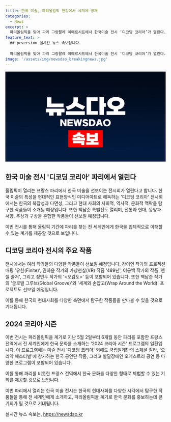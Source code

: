 ```yaml
---
title: 한국 미술, 파리올림픽 현장에서 세계에 공개
categories:
  - News
excerpt: >
  파리올림픽을 맞아 파리 그랑팔레 이메르시프에서 한국미술 전시 ‘디코딩 코리아’가 열린다. 이번 전시는 11명의 한국 미디어아트 작가들의 작품 18점을 선보이며, 백남준 특별전도 진행된다. 한국의 특성을 미디어아트로 해독하며, 현대적인 표현양식과 기술적 탁월함을 강조한다. 이를 통해 올림픽 기간 파리를 찾은 이들에게 한국을 입체적으로 이해할 수 있는 기회를 제공한다. 또한, 한국 미디어아트의 선구자인 백남준 작가와 다양한 작품들을 통해 전통과 현대, 동양과 서양, 추상과 구상을 혼합한 ‘글로벌 그루브’와 ‘세계와 손잡고’ 등을 선보인다. 파리올림픽을 계기로 전 세계에 한국 문화를 소개하는 ‘2024 코리아 시즌’의 일환으로 열린다.
feature_text: >
  ## pcversion 실시간 뉴스 속보입니다.

  파리올림픽을 맞아 파리 그랑팔레 이메르시프에서 한국미술 전시 ‘디코딩 코리아’가 열린다. 이번 전시는 11명의 한국 미디어아트 작가들의 작품 18점을 선보이며, 백남준 특별전도 진행된다. 한국의 특성을 미디어아트로 해독하며, 현대적인 표현양식과 기술적 탁월함을 강조한다. 이를 통해 올림픽 기간 파리를 찾은 이들에게 한국을 입체적으로 이해할 수 있는 기회를 제공한다. 또한, 한국 미디어아트의 선구자인 백남준 작가와 다양한 작품들을 통해 전통과 현대, 동양과 서양, 추상과 구상을 혼합한 ‘글로벌 그루브’와 ‘세계와 손잡고’ 등을 선보인다. 파리올림픽을 계기로 전 세계에 한국 문화를 소개하는 ‘2024 코리아 시즌’의 일환으로 열린다.
image: '/assets/img/newsdao_breakingnews.jpg'
---
```


<p><img src="/assets/img/newsdao_breakingnews.jpg" alt="pcversion 속보" /></p>

<h2 data-ke-size="size26">한국 미술 전시 '디코딩 코리아' 파리에서 열린다</h2>

<p>올림픽이 열리는 프랑스 파리에서 한국 미술을 선보이는 전시회가 열린다고 합니다. 한국 미술의 특성을 현대적인 표현양식인 미디어아트로 해독하는 '디코딩 코리아' 전시회에서는 한국의 복잡성과 다면성, 그리고 현대 사회의 사회적, 역사적, 문화적 맥락을 탐구한 작품들이 소개될 예정입니다. 또한 백남준 특별전도 열리며, 전통과 현대, 동양과 서양, 추상과 구상을 혼합한 작품들이 선보일 예정입니다.</p>

<p>이번 전시를 통해 올림픽 기간에 파리를 찾는 전 세계인에게 한국을 입체적으로 이해할 수 있는 계기를 제공할 것으로 보입니다.</p>

<p data-ke-size="size16"></p>

<h2 data-ke-size="size26">디코딩 코리아 전시의 주요 작품</h2>

<p>전시에서는 여러 작가들의 다양한 작품들이 선보일 예정입니다. 강이연 작가의 프로젝션 매핑 '유한(Finite)', 권하윤 작가의 가상현실(VR) 작품 '489년', 이용백 작가의 작품 '엔젤 솔저', 그리고 정연두 작가의 '&lt;오감도&gt;' 등이 포함되어 있습니다. 또한 백남준 작가의 '글로벌 그루브(Global Groove)'와 '세계와 손잡고(Wrap Around the World)' 프로젝트도 선보일 예정입니다.</p>

<p>이를 통해 한국의 현대사회를 다양한 측면에서 탐구한 작품들을 만나볼 수 있을 것으로 기대됩니다.</p>

<p data-ke-size="size16"></p>

<h2 data-ke-size="size26">2024 코리아 시즌</h2>

<p>이번 전시는 파리올림픽을 계기로 지난 5월 2일부터 6개월 동안 파리를 포함한 프랑스 전역에서 전 세계인에게 한국 문화를 소개하는 ‘2024 코리아 시즌’ 프로그램의 일환입니다. 이 프로그램에는 미술 전시 '디코딩 코리아' 외에도 국립발레단의 스페셜 갈라, '오리악 페스티벌'에 참가하는 한국 공연단 작품, 그리고 발달장애인 오케스트라 공연 등 다양한 프로그램이 포함되어 있습니다.</p>

<p>이를 통해 파리를 비롯한 프랑스 전역에서 한국 문화를 다양한 형태로 체험할 수 있는 기회를 제공할 것으로 보입니다.</p>

<p data-ke-size="size16"></p>

<p>이번 파리에서 열리는 한국 미술 전시는 한국의 현대사회를 다양한 시각에서 탐구한 작품들을 통해 전 세계인에게 소개하고, 파리올림픽을 계기로 한국 문화를 홍보하는데 큰 기회가 될 것으로 기대됩니다.</p>
실시간 뉴스 속보는, <a href="https://newsdao.kr" rel="dofollow">https://newsdao.kr</a>


